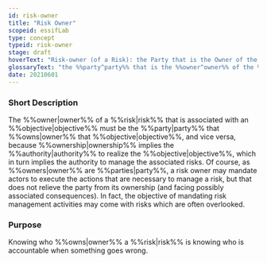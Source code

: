 ```yaml
---
id: risk-owner
title: "Risk Owner"
scopeid: essifLab
type: concept
typeid: risk-owner
stage: draft
hoverText: "Risk-owner (of a Risk): the Party that is the Owner of the Objective to which the Risk is associated."
glossaryText: "the %%party^party%% that is the %%owner^owner%% of the %%objective^objective%% to which a %%risk^risk%% is associated."
date: 20210601
---
```


### Short Description
The %%owner|owner%% of a %%risk|risk%% that is associated with an %%objective|objective%% must be the %%party|party%% that %%owns|owner%% that %%objective|objective%%, and vice versa, because %%ownership|ownership%% implies the %%authority|authority%% to realize the %%objective|objective%%, which in turn implies the authority to manage the associated risks. Of course, as %%owners|owner%% are %%parties|party%%, a risk owner may mandate actors to execute the actions that are necessary to manage a risk, but that does not relieve the party from its ownership (and facing possibly associated consequences). In fact, the objective of mandating risk management activities may come with risks which are often overlooked.

### Purpose
Knowing who %%owns|owner%% a %%risk|risk%% is knowing who is accountable when something goes wrong.
